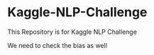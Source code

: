 # Kaggle-NLP-Challenge
This Repository is for Kaggle NLP Challenge

We need to check the bias as well
